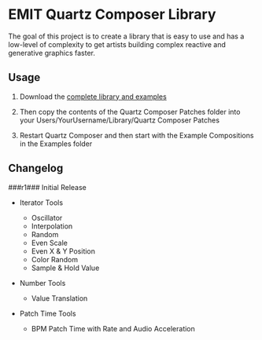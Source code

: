EMIT Quartz Composer Library
============================

The goal of this project is to create a library that is easy to use and has a low-level of complexity to get artists building complex reactive and generative graphics faster.


## Usage ##

1. Download the [complete library and examples](http://github.com/)

2. Then copy the contents of the Quartz Composer Patches folder into your Users/YourUsername/Library/Quartz Composer Patches

3. Restart Quartz Composer and then start with the Example Compositions in the Examples folder


## Changelog ##

###r1###
Initial Release

+ Iterator Tools
  * Oscillator
  * Interpolation
  * Random
  * Even Scale
  * Even X & Y Position
  * Color Random
  * Sample & Hold Value

+ Number Tools
  * Value Translation

+ Patch Time Tools
  * BPM Patch Time with Rate and Audio Acceleration

